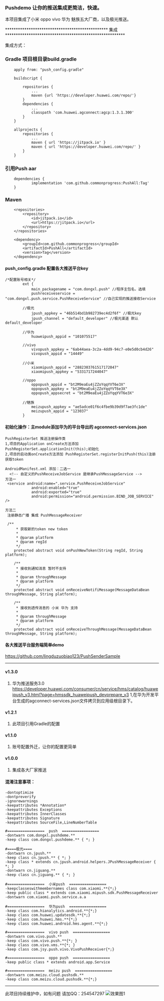 ###  Pushdemo 让你的推送集成更简洁，快速。

本项目集成了小米 oppo vivo 华为 魅族五大厂商，以及极光推送。

************************************************ 集成 ********************************************************

集成方式：

### Gradle 项目根目录build.gradle

```
    apply from: "push_config.gradle"
    
    buildscript {
    
        repositories {
            ...
            maven {url 'https://developer.huawei.com/repo/'}
        }
        dependencies {
            ...
            classpath 'com.huawei.agconnect:agcp:1.3.1.300'
        }
    }
    
 	allprojects {
		repositories {
			...
			maven { url 'https://jitpack.io' }
			maven { url 'https://developer.huawei.com/repo/' }
		}
	}

```
### 引用Push aar 
```
	dependencies {
	        implementation 'com.github.commonprogress:PushAll:Tag'
	}

```
### Maven

```
	<repositories>
		<repository>
		    <id>jitpack.io</id>
		    <url>https://jitpack.io</url>
		</repository>
	</repositories>

```

```
	<dependency>
	    <groupId>com.github.commonprogress</groupId>
	    <artifactId>PushAll</artifactId>
	    <version>Tag</version>
	</dependency>

```

#### push_config.gradle 配置各大推送平台key
```
/*配置账号相关*/
        ext {
            main_packagename = "com.dongxl.push" //程序主包名，选填
            pushreceiveservice = "com.dongxl.push.service.PushReceiveService" //自己实现的推送接收Service 
            
        //极光
            jpush_appkey = "46b514bd1b982739ec4d2f6f" //极光key 
            jpush_channel = "default_developer" //极光渠道 默认default_developer
        
        //华为
            huaweipush_appid = "101075517"
        
        //vivo
            vivopush_appkey = "6ab44aea-3c2a-4dd9-94c7-e0e5d0cb4d26"
            vivopush_appid = "14449"
        
        //小米
            xiaomipush_appid = "2882303761517172047"
            xiaomipush_appkey = "5331717244047"
        
        //oppo
            oppopush_appid = "bt2M9eaEu4jZZoYqqYVT6e3X"
            oppopush_appkey = "bt2M9eaEu4jZZoYqqYVT6e3X"
            oppopush_appsecret = "bt2M9eaEu4jZZoYqqYVT6e3X"
        
        //魅族
            meizupush_appkey = "ae5adce01f6c4fbe9b39d9f7ae3fc1de"
            meizupush_appid = "123037"
        }

```

####  初始化操作：主module添加华为的平台导出的 agconnect-services.json

```
PushRegisterSet 推送注册操作类
1,项目的Application onCreate方法添加PushRegisterSet.applicationInit(this);初始化
2,项目的启动类onCreate方法添加 PushRegisterSet.registerInitPush(this)注册获取token

```

```
AndroidManifest.xml 添加：二选一
  <!-- 自定义的PushReceiveJobService 是继承PushMessageService -->
方法一
 <service android:name=".service.PushReceiveJobService"
            android:enabled="true"
            android:exported="true"
            android:permission="android.permission.BIND_JOB_SERVICE" />

方法二
 注册静态广播 集成 PushMessageReceiver

 /**
     * 获取新的token new token
     *
     * @param platform
     * @param regId
     */
    protected abstract void onPushNewToken(String regId, String platform);

    /**
     * 接收到通知消息 暂时不支持
     *
     * @param throughMessage
     * @param platform
     */
    protected abstract void onReceiveNotifiMessage(MessageDataBean throughMessage, String platform);

    /**
     * 接收到透传消息的 小米 华为 支持
     *
     * @param throughMessage
     * @param platform
     */
    protected abstract void onReceiveThroughMessage(MessageDataBean throughMessage, String platform);

```

#### 各大推送平台服务端简单demo
https://github.com/lingduzuobiao123/PushSenderSample 

********************************************************************************************************
#### v1.3.0

1. 华为推送服务3.0
   https://developer.huawei.com/consumer/cn/service/hms/catalog/huaweipush_v3.html?page=hmssdk_huaweipush_devprepare_v3
   1,在华为开发平台生成的agconnect-services.json文件拷贝到应用级根目录下。

#### v1.2.1

1. 此项目引用Gradle的配置

#### v1.1.0

1. 账号配置外迁，让你的配置更简单

#### v1.0.0

1. 集成各大厂家推送


#### 混淆注意事项：

```
-dontoptimize
-dontpreverify
-ignorewarnings
-keepattributes *Annotation*
-keepattributes Exceptions
-keepattributes InnerClasses
-keepattributes Signature
-keepattributes SourceFile,LineNumberTable

#=================  push  =================
-dontwarn com.dongxl.pushdeme.**
-keep class com.dongxl.pushdeme.** { *; }

#====极光====
-dontwarn cn.jpush.**
-keep class cn.jpush.** { *; }
-keep class * extends cn.jpush.android.helpers.JPushMessageReceiver { *; }
-dontwarn cn.jiguang.**
-keep class cn.jiguang.** { *; }

#=================  小米push  =================
-keepclasseswithmembernames class com.xiaomi.**{*;}
-keep public class * extends com.xiaomi.mipush.sdk.PushMessageReceiver
-dontwarn com.xiaomi.push.service.a.a

#=================  华为push  =================
-keep class com.hianalytics.android.**{*;}
-keep class com.huawei.updatesdk.**{*;}
-keep class com.huawei.hms.**{*;}
-keep class com.huawei.android.hms.agent.**{*;}

#=================  vivo push  =================
-dontwarn com.vivo.push.**
-keep class com.vivo.push.**{*; }
-keep class com.vivo.vms.**{*; }
-keep class com.jsy.push.vivo.VivoPushReceiver{*;}

#=================  oppo push  =================
-keep public class * extends android.app.Service

#=================  meizu push  =================
-dontwarn com.meizu.cloud.pushsdk.**
-keep class com.meizu.cloud.pushsdk.**{*;}

```

********************************************************************************************************

此项目持续维护中，如有问题 请加QQ：254547297
![效果图1](img/C80925D365ADDABBC60EF71DE1C5B152.jpg)
